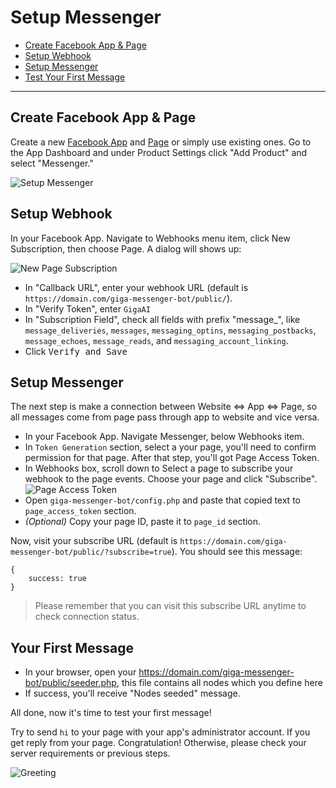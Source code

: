 # Setup Messenger
- [Create Facebook App & Page](#create-facebook-app-and-page)
- [Setup Webhook](#setup-webhook)
- [Setup Messenger](#setup-messenger)
- [Test Your First Message](#test-your-first-message)

***

<a name="create-facebook-app-and-page"></a>
## Create Facebook App & Page
Create a new [Facebook App](https://developers.facebook.com/quickstarts/?platform=web) and [Page](https://www.facebook.com/pages/create) or simply use existing ones. Go to the App Dashboard and under Product Settings click "Add Product" and select "Messenger."

![Setup Messenger](https://scontent-hkg3-1.xx.fbcdn.net/t39.2178-6/12995587_195576307494663_824949235_n.png)
<a name="setup-webhook"></a>
## Setup Webhook

In your Facebook App. Navigate to Webhooks menu item, click New Subscription, then choose Page. A dialog will shows up:
	
![New Page Subscription](/images/standalone-page-submission.gif)

- In "Callback URL", enter your webhook URL (default is `https://domain.com/giga-messenger-bot/public/`).
- In "Verify Token", enter `GigaAI`
- In "Subscription Field", check all fields with prefix "message_", like `message_deliveries`, `messages`, `messaging_optins`, `messaging_postbacks`, `message_echoes`, `message_reads`, and `messaging_account_linking`.
- Click <kbd>Verify and Save</kbd>

<a name="setup-messenger"></a>
## Setup Messenger

The next step is make a connection between Website <=> App <=> Page, so all messages come from page pass through app to website and vice versa.

- In your Facebook App. Navigate Messenger, below Webhooks item.
- In `Token Generation` section, select a your page, you'll need to confirm permission for that page. After that step, you'll got Page Access Token.
- In Webhooks box, scroll down to Select a page to subscribe your webhook to the page events. Choose your page and click "Subscribe".
![Page Access Token](/images/token-generation.gif)
- Open `giga-messenger-bot/config.php` and paste that copied text to `page_access_token` section.
- *(Optional)* Copy your page ID, paste it to `page_id` section.

Now, visit your subscribe URL (default is `https://domain.com/giga-messenger-bot/public/?subscribe=true`). You should see this message:

```
{
    success: true
}
```

> Please remember that you can visit this subscribe URL anytime to check connection status.

<a name="test-your-first-message"></a>
## Your First Message

- In your browser, open your https://domain.com/giga-messenger-bot/public/seeder.php, this file contains all nodes which you define here
- If success, you'll receive "Nodes seeded" message.

All done, now it's time to test your first message!

Try to send `hi` to your page with your app's administrator account. If you get reply from your page. Congratulation! Otherwise, please check your server requirements or previous steps.

![Greeting](/images/greeting.jpg)